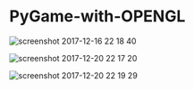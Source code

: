 # PyGame-with-OPENGL

![screenshot 2017-12-16 22 18 40](https://user-images.githubusercontent.com/6691373/34074514-1d923e30-e2b1-11e7-9a19-2f9f21441f91.png)

![screenshot 2017-12-20 22 17 20](https://user-images.githubusercontent.com/6691373/34230194-90265ef8-e5d7-11e7-951a-2c280e82541d.png)

![screenshot 2017-12-20 22 19 29](https://user-images.githubusercontent.com/6691373/34230195-904b2b8e-e5d7-11e7-8168-30c822f0f2f9.png)
